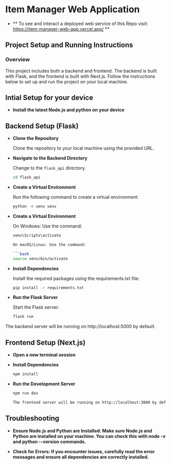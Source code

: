 # Item Manager Web Application

- ** To see and interact a deployed web service of this Repo visit: https://item-manager-web-app.vercel.app/ **

## Project Setup and Running Instructions

### Overview

This project includes both a backend and frontend. The backend is built with Flask, and the frontend is built with Next.js. Follow the instructions below to set up and run the project on your local machine.

## Intial Setup for your device

- **Install the latest Node.js and python on your device**

## Backend Setup (Flask)

- **Clone the Repository**

  Clone the repository to your local machine using the provided URL.

- **Navigate to the Backend Directory**

  Change to the `flask_api` directory.

  ```bash
  cd flask_api

- **Create a Virtual Environment**

  Run the following command to create a virtual environment:
  
  ```bash
  python -m venv venv

- **Create a Virtual Environment**

  On Windows: Use the command:

  ```bash
  venv\Scripts\activate

  On macOS/Linux: Use the command:

  ```bash
  source venv/bin/activate

- **Install Dependencies**

  Install the required packages using the requirements.txt file:

  ```bash
  pip install -r requirements.txt

- **Run the Flask Server**
  
  Start the Flask server:
  
  ```bash
  flask run

The backend server will be running on http://localhost:5000 by default.

## Frontend Setup (Next.js)

- **Open a new terminal session**

- **Install Dependencies**

  ```bash
  npm install

- **Run the Development Server**
 
  ```bash
  npm run dev

  The frontend server will be running on http://localhost:3000 by default.

## Troubleshooting

  - **Ensure Node.js and Python are Installed: Make sure Node.js and Python are installed on your machine. You can check this with node -v and python --version commands.**

  - **Check for Errors: If you encounter issues, carefully read the error messages and ensure all dependencies are correctly installed.**
 

